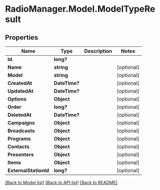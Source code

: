 # RadioManager.Model.ModelTypeResult
## Properties

Name | Type | Description | Notes
------------ | ------------- | ------------- | -------------
**Id** | **long?** |  | 
**Name** | **string** |  | [optional] 
**Model** | **string** |  | [optional] 
**CreatedAt** | **DateTime?** |  | [optional] 
**UpdatedAt** | **DateTime?** |  | [optional] 
**Options** | **Object** |  | [optional] 
**Order** | **long?** |  | [optional] 
**DeletedAt** | **DateTime?** |  | [optional] 
**Campaigns** | **Object** |  | [optional] 
**Broadcasts** | **Object** |  | [optional] 
**Programs** | **Object** |  | [optional] 
**Contacts** | **Object** |  | [optional] 
**Presenters** | **Object** |  | [optional] 
**Items** | **Object** |  | [optional] 
**ExternalStationId** | **long?** |  | [optional] 

[[Back to Model list]](../README.md#documentation-for-models) [[Back to API list]](../README.md#documentation-for-api-endpoints) [[Back to README]](../README.md)


